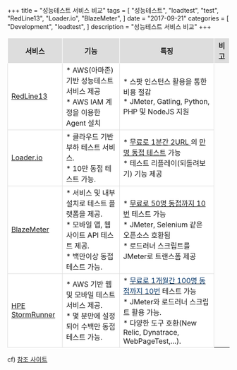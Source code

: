 +++
title = "성능테스트 서비스 비교"
tags = [
    "성능테스트",
    "loadtest",
    "test",
    "RedLine13",
    "Loader.io",
    "BlazeMeter", 
]
date = "2017-09-21"
categories = [
    "Development",
    "loadtest",
]
description = "성능테스트 서비스 비교"
+++

<head><style>

td, th {
    padding: 8px;
}
td {
    background-color: #ffffff;
    border: 1px solid #dddddd;
}
th {
    text-align: center;
    background-color: #dddddd;
    border: 1px solid #ffffff;
}
</style></head>


<table>
<tbody>

<tr>
<th>서비스</th> <th>기능</th> <th>특징</th> <th>비고</th>
</tr>

<tr>
<td><a href="https://www.redline13.com/blog/">RedLine13</a></td>

<td>
*   AWS(아마존) 기반 성능테스트 서비스 제공<br/>
*   AWS IAM 계정을 이용한 Agent 설치<br/>
</td>

<td>
*   스팟 인스턴스 활용을 통한 비용 절감<br/>
*   JMeter, Gatling, Python, PHP 및 NodeJS 지원<br/>
</td>
</tr>

<tr>
<td><a href="https://loader.io/">Loader.io</a></td>

<td>
*   클라우드 기반 부하 테스트 서비스.<br/>
*   10만 동접 테스트 가능.<br/>
</td>

<td>
*   <u> 무료로 1분간 2URL </u>의 <u>만명 동접 테스트</u> 가능 <br/>
*   테스트 리플레이(되돌려보기) 기능 제공 <br/>
</td>
</tr>

<tr>
<td><a href="https://loader.io/">BlazeMeter</a></td>

<td>
*   서비스 및 내부설치로 테스트 플랫폼을 제공.<br/>
*   모바일 앱, 웹사이트 API 테스트 제공.<br/>
*   백만이상 동접 테스트 가능.<br/>

</td>

<td>
*   <u>무료로 50명 동접까지 10번</u> 테스트 가능<br/>
*   JMeter, Selenium 같은 오픈소스 호환됨<br/>
*   로드러너 스크립트를 JMeter로 트랜스폼 제공<br/>
</td>
</tr>

<tr>

<td><a href="http://www8.hp.com/kr/ko/software-solutions/stormrunner-load-agile-cloud-testing/">HPE StormRunner</a></td>

<td>
*   AWS 기반 웹 및 모바일 테스트 서비스 제공.<br/>
*   몇 분만에 설정되어 수백만 동접 테스트 가능.<br/>
</td>

<td>
*   <u><span style="color: rgb(0,51,102);">무료로 1개월간 100명 동접까지 10번</span></u> 테스트 가능<br/>
*   JMeter와 로드러너 스크립트 활용 가능.<br/>
*   다양한 도구 호환(New Relic, Dynatrace, WebPageTest,...).<br/>
</td>
</tr>

</tbody>

</table>
cf) <a href="https://aws.amazon.com/ko/blogs/korea/how-to-loading-test-based-on-aws/">참조 사이트</a> 
